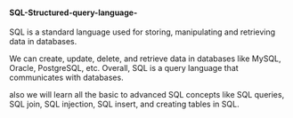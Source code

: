 #### SQL-Structured-query-language-
SQL is a standard language used for storing, manipulating and retrieving data in databases.

We can create, update, delete, and retrieve data in databases like MySQL, Oracle, PostgreSQL, etc. Overall, SQL is a query language that communicates with databases.

also we will learn all the basic to advanced SQL concepts like SQL queries, SQL join, SQL injection, SQL insert, and creating tables in SQL.


